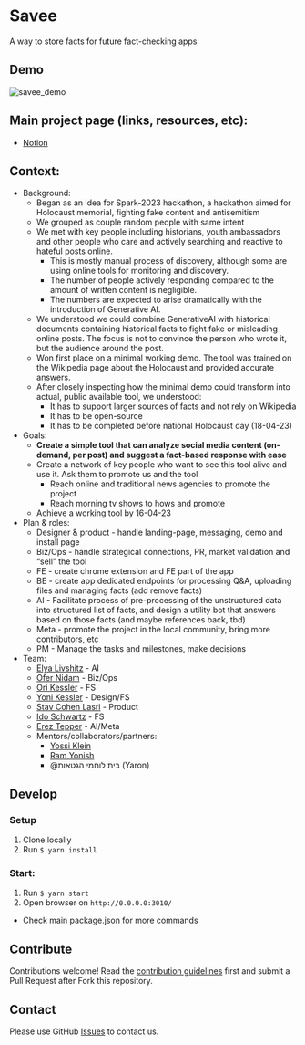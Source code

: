 # Savee
A way to store facts for future fact-checking apps

## Demo
![savee_demo](https://user-images.githubusercontent.com/246724/228312015-fb7eece0-0c1e-4ed8-be34-e7bd7550bedf.gif)


## Main project page (links, resources, etc):
- [Notion](https://storm-vanilla-477.notion.site/Savee-2bec35f4769c41a78f01ca21eb5f1c7d)

## Context:
- Background:
    - Began as an idea for Spark-2023 hackathon, a hackathon aimed for Holocaust memorial, fighting fake content and antisemitism
    - We grouped as couple random people with same intent
    - We met with key people including historians, youth ambassadors and other people who care and actively searching and reactive to hateful posts online.
        - This is mostly manual process of discovery, although some are using online tools for monitoring and discovery.
        - The number of people actively responding compared to the amount of written content is negligible.
        - The numbers are expected to arise dramatically with the introduction of Generative AI.
    - We understood we could combine GenerativeAI with historical documents containing historical facts to fight fake or misleading online posts. The focus is not to convince the person who wrote it, but the audience around the post.
    - Won first place on a minimal working demo. The tool was trained on the Wikipedia page about the Holocaust and provided accurate answers.
    - After closely inspecting how the minimal demo could transform into actual, public available tool, we understood:
        - It has to support larger sources of facts and not rely on Wikipedia
        - It has to be open-source
        - It has to be completed before national Holocaust day (18-04-23)
- Goals:
    - **Create a simple tool that can analyze social media content (on-demand, per post) and suggest a fact-based response with ease**
    - Create a network of key people who want to see this tool alive and use it. Ask them to promote us and the tool
        - Reach online and traditional news agencies to promote the project
        - Reach morning tv shows to hows and promote
    - Achieve a working tool by 16-04-23
- Plan & roles:
    - Designer & product - handle landing-page, messaging, demo and install page
    - Biz/Ops - handle strategical connections, PR, market validation and “sell” the tool
    - FE - create chrome extension and FE part of the app
    - BE - create app dedicated endpoints for processing Q&A, uploading files and managing facts (add remove facts)
    - AI - Facilitate process of pre-processing of the unstructured data into structured list of facts, and design a utility bot that answers based on those facts (and maybe references back, tbd)
    - Meta - promote the project in the local community, bring more contributors, etc
    - PM - Manage the tasks and milestones, make decisions
- Team:
    - [Elya Livshitz](https://www.linkedin.com/in/elyalivshitz/) - AI
    - [Ofer Nidam](https://www.linkedin.com/in/ofer-nidam/) - Biz/Ops
    - [Ori Kessler](https://www.linkedin.com/in/ori-kessler/) - FS
    - [Yoni Kessler](https://www.linkedin.com/in/yoni-kessler-777030258/) - Design/FS
    - [Stav Cohen Lasri](https://www.linkedin.com/in/stav-cohen-lasri/) - Product
    - [Ido Schwartz](https://www.linkedin.com/in/ido-schwartz/) - FS
    - [Erez Tepper](https://www.linkedin.com/in/ereztep/) - AI/Meta
    - Mentors/collaborators/partners:
        - [Yossi Klein](https://www.linkedin.com/in/ACoAAAZSxHkBNwIUF919EsK1rwOojhVSYMi-IgU)
        - [Ram Yonish](https://www.linkedin.com/in/ACoAAACCIfcB2cRhc0PmgfBvECt9v9QZkFLQ7BQ)
        - @בית לוחמי הגטאות (Yaron)

## Develop
### Setup
1. Clone locally
1. Run `$ yarn install`

### Start:
1. Run `$ yarn start`
2. Open browser on `http://0.0.0.0:3010/`
* Check main package.json for more commands

## Contribute

Contributions welcome! Read the [contribution guidelines](CONTRIBUTING.md) first and submit a Pull Request after Fork this repository.

## Contact
Please use GitHub [Issues](./issues?q=is%3Aissue+is%3Aopen+sort%3Aupdated-desc) to contact us.

